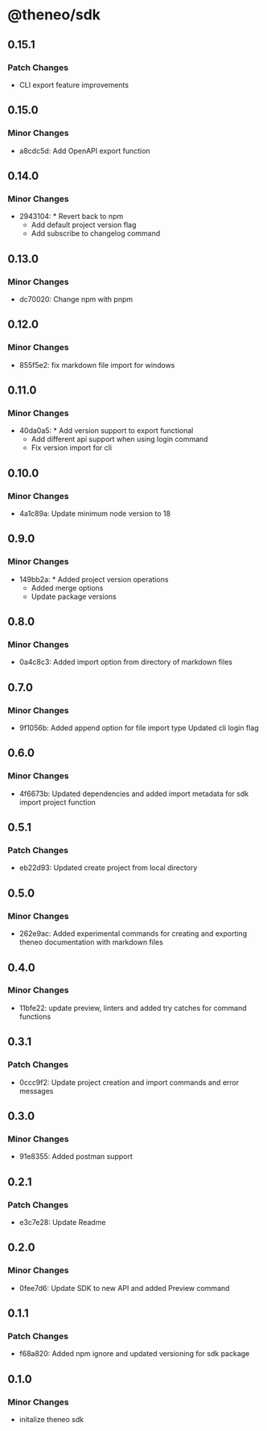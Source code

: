 # @theneo/sdk

## 0.15.1

### Patch Changes

- CLI export feature improvements

## 0.15.0

### Minor Changes

- a8cdc5d: Add OpenAPI export function

## 0.14.0

### Minor Changes

- 2943104: \* Revert back to npm
  - Add default project version flag
  - Add subscribe to changelog command

## 0.13.0

### Minor Changes

- dc70020: Change npm with pnpm

## 0.12.0

### Minor Changes

- 855f5e2: fix markdown file import for windows

## 0.11.0

### Minor Changes

- 40da0a5: \* Add version support to export functional
  - Add different api support when using login command
  - Fix version import for cli

## 0.10.0

### Minor Changes

- 4a1c89a: Update minimum node version to 18

## 0.9.0

### Minor Changes

- 149bb2a: \* Added project version operations
  - Added merge options
  - Update package versions

## 0.8.0

### Minor Changes

- 0a4c8c3: Added import option from directory of markdown files

## 0.7.0

### Minor Changes

- 9f1056b: Added append option for file import type
  Updated cli login flag

## 0.6.0

### Minor Changes

- 4f6673b: Updated dependencies and added import metadata for sdk import project function

## 0.5.1

### Patch Changes

- eb22d93: Updated create project from local directory

## 0.5.0

### Minor Changes

- 262e9ac: Added experimental commands for creating and exporting theneo documentation with markdown files

## 0.4.0

### Minor Changes

- 11bfe22: update preview, linters and added try catches for command functions

## 0.3.1

### Patch Changes

- 0ccc9f2: Update project creation and import commands and error messages

## 0.3.0

### Minor Changes

- 91e8355: Added postman support

## 0.2.1

### Patch Changes

- e3c7e28: Update Readme

## 0.2.0

### Minor Changes

- 0fee7d6: Update SDK to new API and added Preview command

## 0.1.1

### Patch Changes

- f68a820: Added npm ignore and updated versioning for sdk package

## 0.1.0

### Minor Changes

- initalize theneo sdk
